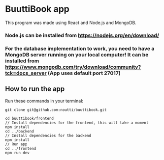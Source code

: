 # BuuttiBook app

This program was made using React and Node.js and MongoDB.

### Node.js can be installed from https://nodejs.org/en/download/

### For the database implementation to work, you need to have a MongoDB server running on your local computer! It can be installed from https://www.mongodb.com/try/download/community?tck=docs_server (App uses default port 27017)

## How to run the app

Run these commands in your terminal:
```
git clone git@github.com:noutti/buuttibook.git

cd buuttibook/frontend
// Install dependencies for the frontend, this will take a moment
npm install
cd ../backend
// Install dependencies for the backend
npm install
// Run app
cd ../frontend
npm run dev
```
